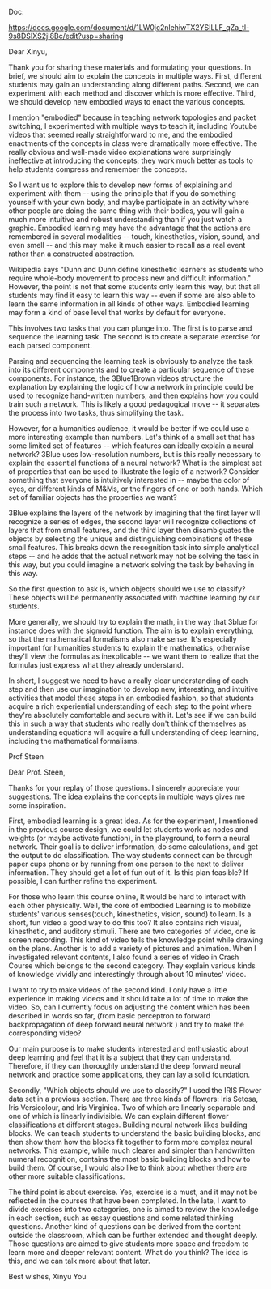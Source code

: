 Doc:

https://docs.google.com/document/d/1LW0jc2nlehiwTX2YSILLF_qZa_tl-9s8DSIXS2jI8Bc/edit?usp=sharing

Dear Xinyu,

Thank you for sharing these materials and formulating your questions. In brief, we should aim to explain the concepts in multiple ways. First, different students may gain an understanding along different paths. Second, we can experiment with each method and discover which is more effective. Third, we should develop new embodied ways to enact the various concepts.

I mention "embodied" because in teaching network topologies and packet switching, I experimented with multiple ways to teach it, including Youtube videos that seemed really straightforward to me, and the embodied enactments of the concepts in class were dramatically more effective. The really obvious and well-made video explanations were surprisingly ineffective at introducing the concepts; they work much better as tools to help students compress and remember the concepts. 

So I want us to explore this to develop new forms of explaining and experiment with them -- using the principle that if you do something yourself with your own body, and maybe participate in an activity where other people are doing the same thing with their bodies, you will gain a much more intuitive and robust understanding than if you just watch a graphic. Embodied learning may have the advantage that the actions are remembered in several modalities -- touch, kinesthetics, vision, sound, and even smell -- and this may make it much easier to recall as a real event rather than a constructed abstraction. 

Wikipedia says "Dunn and Dunn define kinesthetic learners as students who require whole-body movement to process new and difficult information." However, the point is not that some students only learn this way, but that all students may find it easy to learn this way -- even if some are also able to learn the same information in all kinds of other ways. Embodied learning may form a kind of base level that works by default for everyone.

This involves two tasks that you can plunge into. The first is to parse and sequence the learning task. The second is to create a separate exercise for each parsed component.

Parsing and sequencing the learning task is obviously to analyze the task into its different components and to create a particular sequence of these components. For instance, the 3Blue1Brown videos structure the explanation by explaining the logic of how a network in principle could be used to recognize hand-written numbers, and then explains how you could train such a network. This is likely a good pedagogical move -- it separates the process into two tasks, thus simplifying the task.

However, for a humanities audience, it would be better if we could use a more interesting example than numbers. Let's think of a small set that has some limited set of features -- which features can ideally explain a neural network? 3Blue uses low-resolution numbers, but is this really necessary to explain the essential functions of a neural network? What is the simplest set of properties that can be used to illustrate the logic of a network? Consider something that everyone is intuitively interested in -- maybe the color of eyes, or different kinds of M&Ms, or the fingers of one or both hands. Which set of familiar objects has the properties we want?

3Blue explains the layers of the network by imagining that the first layer will recognize a series of edges, the second layer will recognize collections of layers that from small features, and the third layer then disambiguates the objects by selecting the unique and distinguishing combinations of these small features. This breaks down the recognition task into simple analytical steps -- and he adds that the actual network may not be solving the task in this way, but you could imagine a network solving the task by behaving in this way.

So the first question to ask is, which objects should we use to classify? These objects will be permanently associated with machine learning by our students. 

More generally, we should try to explain the math, in the way that 3blue for instance does with the sigmoid function. The aim is to explain everything, so that the mathematical formalisms also make sense. It's especially important for humanities students to explain the mathematics, otherwise they'll view the formulas as inexplicable -- we want them to realize that the formulas just express what they already understand.

In short, I suggest we need to have a really clear understanding of each step and then use our imagination to develop new, interesting, and intuitive activities that model these steps in an embodied fashion, so that students acquire a rich experiential understanding of each step to the point where they're absolutely comfortable and secure with it. Let's see if we can build this in such a way that students who really don't think of themselves as understanding equations will acquire a full understanding of deep learning, including the mathematical formalisms.

Prof Steen

Dear Prof. Steen,

Thanks for your replay of those questions. I sincerely appreciate your suggestions. The idea explains the concepts in multiple ways gives me some inspiration.

First, embodied learning is a great idea. As for the experiment, I mentioned in the previous course design, we could let students work as nodes and weights (or maybe activate function), in the playground, to form a neural network. Their goal is to deliver information, do some calculations, and get the output to do classification. The way students connect can be through paper cups phone or by running from one person to the next to deliver information. They should get a lot of fun out of it. Is this plan feasible? If possible, I can further refine the experiment.

For those who learn this course online, It would be hard to interact with each other physically. Well, the core of embodied Learning is to mobilize students' various senses(touch, kinesthetics, vision, sound) to learn. Is a short, fun video a good way to do this too? It also contains rich visual, kinesthetic, and auditory stimuli. There are two categories of video, one is screen recording. This kind of video tells the knowledge point while drawing on the plane. Another is to add a variety of pictures and animation. When I investigated relevant contents, I also found a series of video in Crash Course which belongs to the second category. They explain various kinds of knowledge vividly and interestingly through about 10 minutes' video.

I want to try to make videos of the second kind. I only have a little experience in making videos and it should take a lot of time to make the video. So, can I currently focus on adjusting the content which has been described in words so far, (from basic perceptron to forward backpropagation of deep forward neural network ) and try to make the corresponding video?

Our main purpose is to make students interested and enthusiastic about deep learning and feel that it is a subject that they can understand. Therefore, if they can thoroughly understand the deep forward neural network and practice some applications, they can lay a solid foundation.

Secondly, "Which objects should we use to classify?" I used the IRIS Flower data set in a previous section. There are three kinds of flowers: Iris Setosa, Iris Versicolour, and Iris Virginica. Two of which are linearly separable and one of which is linearly indivisible. We can explain different flower classifications at different stages. 
Building neural network likes building blocks. We can teach students to understand the basic building blocks, and then show them how the blocks fit together to form more complex neural networks. This example, while much clearer and simpler than handwritten numeral recognition, contains the most basic building blocks and how to build them. Of course, I would also like to think about whether there are other more suitable classifications.

The third point is about exercise. Yes, exercise is a must, and it may not be reflected in the courses that have been completed. In the late, I want to divide exercises into two categories, one is aimed to review the knowledge in each section, such as essay questions and some related thinking questions. Another kind of questions can be derived from the content outside the classroom, which can be further extended and thought deeply. Those questions are aimed to give students more space and freedom to learn more and deeper relevant content. What do you think? The idea is this, and we can talk more about that later.

Best wishes,
Xinyu You